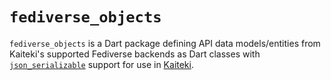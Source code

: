 # `fediverse_objects`

`fediverse_objects` is a Dart package defining API data models/entities from Kaiteki's supported Fediverse backends as Dart classes with [`json_serializable`](https://pub.dev/packages/json_serializable) support for use in [Kaiteki](https://github.com/Craftplacer/Kaiteki).